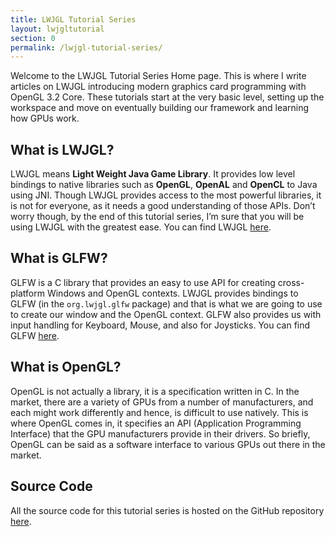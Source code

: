 ```yaml
---
title: LWJGL Tutorial Series
layout: lwjgltutorial
section: 0
permalink: /lwjgl-tutorial-series/
---
```


Welcome to the LWJGL Tutorial Series Home page. This is where I write articles on LWJGL introducing modern graphics card programming with OpenGL 3.2 Core. These tutorials start at the very basic level, setting up the workspace and move on eventually building our framework and learning how GPUs work.

## What is LWJGL?

LWJGL means **Light Weight Java Game Library**. It provides low level bindings to native libraries such as **OpenGL**, **OpenAL** and **OpenCL** to Java using JNI. Though LWJGL provides access to the most powerful libraries, it is not for everyone, as it needs a good understanding of those APIs. Don’t worry though, by the end of this tutorial series, I’m sure that you will be using LWJGL with the greatest ease. You can find LWJGL [here](http://www.lwjgl.org/).

## What is GLFW?

GLFW is a C library that provides an easy to use API for creating cross-platform Windows and OpenGL contexts. LWJGL provides bindings to GLFW (in the `org.lwjgl.glfw` package) and that is what we are going to use to create our window and the OpenGL context. GLFW also provides us with input handling for Keyboard, Mouse, and also for Joysticks. You can find GLFW [here](http://www.glfw.org/).

## What is OpenGL?

OpenGL is not actually a library, it is a specification written in C. In the market, there are a variety of GPUs from a number of manufacturers, and each might work differently and hence, is difficult to use natively. This is where OpenGL comes in, it specifies an API (Application Programming Interface) that the GPU manufacturers provide in their drivers. So briefly, OpenGL can be said as a software interface to various GPUs out there in the market.

## Source Code

All the source code for this tutorial series is hosted on the GitHub repository [here](https://github.com/sriharshachilakapati/LWJGL-Tutorial-Series).
